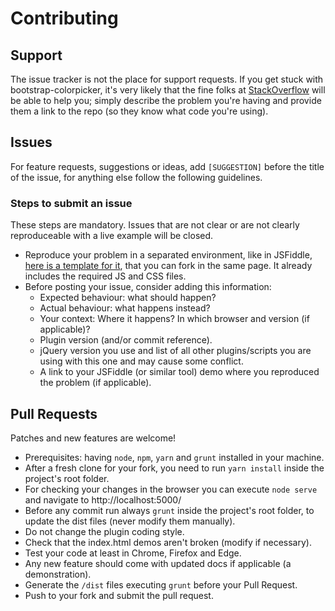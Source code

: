 # Contributing

## Support

The issue tracker is not the place for support requests. If you get stuck with bootstrap-colorpicker, it's very likely
that the fine folks at [StackOverflow](http://stackoverflow.com/) will be able to help you; simply describe the problem
you're having and provide them a link to the repo (so they know what code you're using).


## Issues
For feature requests, suggestions or ideas, add `[SUGGESTION]` before the title of the issue, for anything else follow
the following guidelines.

### Steps to submit an issue
These steps are mandatory. Issues that are not clear or are not clearly reproduceable with a live example will be closed.

- Reproduce your problem in a separated environment, like in JSFiddle,
  [here is a template for it](http://jsfiddle.net/0vopxm13/157/), that you can fork in the same page.
  It already includes the required JS and CSS files.
- Before posting your issue, consider adding this information:
  * Expected behaviour: what should happen?
  * Actual behaviour: what happens instead?
  * Your context: Where it happens? In which browser and version (if applicable)?
  * Plugin version (and/or commit reference).
  * jQuery version you use and list of all other plugins/scripts you are using with this one and may cause some conflict.
  * A link to your JSFiddle (or similar tool) demo where you reproduced the problem (if applicable).

## Pull Requests

Patches and new features are welcome!

- Prerequisites: having `node`, `npm`, `yarn` and `grunt` installed in your machine.
- After a fresh clone for your fork, you need to run `yarn install` inside the project's root folder.
- For checking your changes in the browser you can execute `node serve` and navigate to http://localhost:5000/
- Before any commit run always `grunt` inside the project's root folder, to update the dist files
  (never modify them manually).
- Do not change the plugin coding style.
- Check that the index.html demos aren't broken (modify if necessary).
- Test your code at least in Chrome, Firefox and Edge.
- Any new feature should come with updated docs if applicable (a demonstration).
- Generate the `/dist` files executing `grunt` before your Pull Request.
- Push to your fork and submit the pull request.
